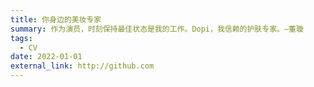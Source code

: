 ```yaml
---
title: 你身边的美妆专家
summary: 作为演员，时刻保持最佳状态是我的工作。Dopi，我信赖的护肤专家。—董璇
tags:
  - CV
date: 2022-01-01
external_link: http://github.com
---
```

